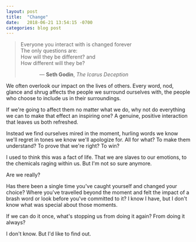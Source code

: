 ```yaml
---
layout: post
title:  "Change"
date:   2018-06-21 13:54:15 -0700
categories: blog post
---
```


> Everyone you interact with is changed forever   
> The only questions are:   
> How will they be different? and   
> How different will they be?       
> 
> &nbsp;&nbsp;&nbsp;&nbsp;&nbsp;&nbsp;&nbsp;&nbsp;&nbsp;&nbsp;&nbsp;&nbsp;
> — __Seth Godin__, *The Icarus Deception*

We often overlook our impact on the lives of others. Every word, nod, glance and shrug affects the people we surround ourselves with, the people who choose to include us in their surroundings. 

If we're going to affect them no matter what we do, why not do everything we can to make that effect an inspiring one? A genuine, positive interaction that leaves us both refreshed.

Instead we find ourselves mired in the moment, hurling words we know we'll regret in tones we know we'll apologize for. All for what? To make them understand? To prove that we're right? To win?

I used to think this was a fact of life. That we are slaves to our emotions, to the chemicals raging within us. But I'm not so sure anymore. 

Are we really? 

Has there been a single time you've caught yourself and changed your choice? Where you've travelled beyond the moment and felt the impact of a brash word or look before you've committed to it? I know I have, but I don't know what was special about those moments. 

If we can do it once, what's stopping us from doing it again? From doing it always?

I don't know. But I'd like to find out.
 
 





